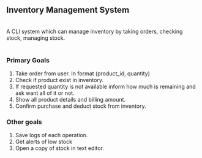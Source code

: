 
## Inventory Management System

<br>A CLI system which can manage inventory by taking orders, checking stock, managing stock.<br><br>

### Primary Goals

1. Take order from user. In format (product_id, quantity)
2. Check if product exist in inventory.
3. If requested quantity is not available inform how much is remaining and ask want all of it or not.
4. Show all product details and billing amount.
5. Confirm purchase and deduct stock from inventory.

### Other goals

1. Save logs of each operation.
2. Get alerts of low stock
3. Open a copy of stock in text editor.